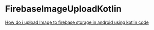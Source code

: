 # FirebaseImageUploadKotlin
<p><a href="https://rrtutors.com/tutorials/how-to-upload-image-to-firebase-storage-in-android-studio-using-kotlin">How do i upload Image to firebase storage in android using kotlin code</a></p>
